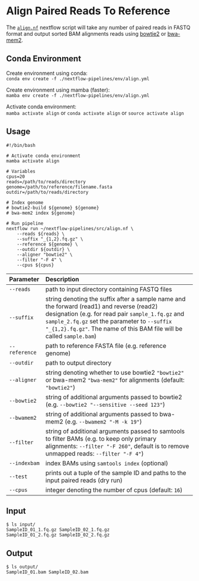# Align Paired Reads To Reference

The [`align.nf`](https://github.com/Tom-Jenkins/nextflow-pipelines/blob/main/src/align.nf) nextflow script will take any number of paired reads in FASTQ format and output sorted BAM alignments reads using [bowtie2](https://github.com/BenLangmead/bowtie2) or [bwa-mem2](https://github.com/bwa-mem2/bwa-mem2). 

## Conda Environment

Create environment using conda:   
`conda env create -f ./nextflow-pipelines/env/align.yml`  

Create environment using mamba (faster):  
`mamba env create -f ./nextflow-pipelines/env/align.yml`

Activate conda environment:  
`mamba activate align` or `conda activate align` or `source activate align`

## Usage
```
#!/bin/bash

# Activate conda environment
mamba activate align

# Variables
cpus=20
reads=/path/to/reads/directory
genome=/path/to/reference/filename.fasta
outdir=/path/to/reads/directory

# Index genome
# bowtie2-build ${genome} ${genome}
# bwa-mem2 index ${genome}

# Run pipeline
nextflow run ~/nextflow-pipelines/src/align.nf \
    --reads ${reads} \
    --suffix "_{1,2}.fq.gz" \
    --reference ${genome} \
    --outdir ${outdir} \
    --aligner "bowtie2" \
    --filter "-F 4" \
    --cpus ${cpus}
```

| Parameter | Description
| :- | :-
| `--reads` | path to input directory containing FASTQ files
| `--suffix` | string denoting the suffix after a sample name and the forward (read1) and reverse (read2) designation (e.g. for read pair `sample_1.fq.gz` and `sample_2.fq.gz` set the parameter to `--suffix "_{1,2}.fq.gz"`. The name of this BAM file will be called `sample.bam`) 
| `--reference` | path to reference FASTA file (e.g. reference genome)
| `--outdir` | path to output directory
| `--aligner` | string denoting whether to use bowtie2 `"bowtie2"` or bwa-mem2 `"bwa-mem2"` for alignments (default: `"bowtie2"`)
| `--bowtie2`| string of additional arguments passed to bowtie2 (e.g. `--bowtie2 "--sensitive --seed 123"`)
| `--bwamem2`| string of additional arguments passed to bwa-mem2 (e.g. `--bwamem2 "-M -k 19"`)
| `--filter` | string of additional arguments passed to samtools to filter BAMs (e.g. to keep only primary alignments: `--filter "-F 260"`, default is to remove unmapped reads: `--filter "-F 4"`)
| `--indexbam` | index BAMs using `samtools index` (optional)
| `--test` | prints out a tuple of the sample ID and paths to the input paired reads (dry run)
| `--cpus` | integer denoting the number of cpus (default: `16`)


## Input

```
$ ls input/
SampleID_01_1.fq.gz SampleID_02_1.fq.gz
SampleID_01_2.fq.gz SampleID_02_2.fq.gz
```

## Output

```
$ ls output/
SampleID_01.bam SampleID_02.bam
```
